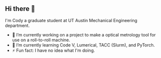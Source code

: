 ## Hi there 👋
I'm Cody a graduate student at UT Austin Mechanical Engineering department. 
- 🔭 I’m currently working on a project to make a optical metrology tool for use on a roll-to-roll machine. 
- 🌱 I’m currently learning Code V, Lumerical, TACC (Slurm), and PyTorch.
- ⚡ Fun fact: I have no idea what I'm doing.  
<!--
**kslee-cody/kslee-cody** is a ✨ _special_ ✨ repository because its `README.md` (this file) appears on your GitHub profile.

Here are some ideas to get you started:

- 🔭 I’m currently working on ...
- 🌱 I’m currently learning ...
- 👯 I’m looking to collaborate on ...
- 🤔 I’m looking for help with ...
- 💬 Ask me about ...
- 📫 How to reach me: ...
- 😄 Pronouns: ...
- ⚡ Fun fact: ...
-->
